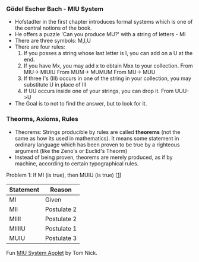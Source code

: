 ### Gödel Escher Bach - MIU System

- Hofstadter in the first chapter introduces formal systems which is one of the central notions of the book. 
- He offers a puzzle 'Can you produce MU?' with a string of letters - MI
- There are three symbols: M,I,U
- There are four rules:
    1. If you posses a string whose last letter is I, you can add on a U at the end.
    2. If you have Mx, you may add x to obtain Mxx to your collection.
        From MIU-> MIUIU
        From MUM-> MUMUM
        From MU-> MUU
    3. If three I's (III) occurs in one of the string in your collection, you may substitute U in place of III
    4. If UU occurs inside one of your strings, you can drop it.
        From UUU->U
- The Goal is to not to find the answer, but to look for it. 

### Theorms, Axioms, Rules
- Theorems: Strings producible by rules are called __theorems__ (not the same as how its used in mathematics). It means some statement in ordinary language which has been proven to be true by a righteous argument (like the Zeno's or Euclid's Theorm)  
- Instead of being proven, theorems are merely produced, as if by machine, according to certain typographical rules. 

Problem 1: If MI (is true), then MUIU (is true) [[1](https://www.youtube.com/watch?v=9lED9pKtTqQ&t=379s)]

|Statement|Reason|
|--|--|
| MI | Given | 
| MII | Postulate 2|
|MIIII| Postulate 2|
|MIIIIU|Postulate 1|
|MUIU|Postulate 3|


Fun [MIU System Applet](https://tn1ck.github.io/MIU/) by Tom Nick. 


